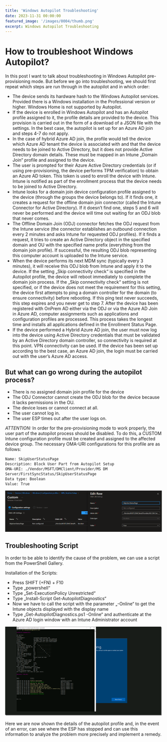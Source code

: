 ```yaml
---
title: 'Windows Autopilot Troubleshooting'
date: 2023-11-31 00:00:00
featured_image: '/images/0004/thumb.png'
excerpt: Windows Autopilot Troubleshooting
---
```


# How to troubleshoot Windows Autopilot?

In this post I want to talk about troubleshooting in Windows Autopilot pre-provisioning mode. But before we go into troubleshooting, we should first repeat which steps are run through in the autopilot and in which order:

- The device sends its hardware hash to the Windows Autopilot services. Provided there is a Windows installation in the Professional version or higher. Windows Home is not supported by Autopilot.
- If the device is enrolled in Windows Autopilot and has an Autopilot profile assigned to it, the profile details are provided to the device. This provision is carried out in the form of a download of a JSON file with the settings.
In the best case, the autopilot is set up for an Azure AD join and steps 4-7 do not apply.
- In the case of hybrid Azure AD join, the profile would tell the device which Azure AD tenant the device is associated with and that the device needs to be joined to Active Directory, but it does not provide Active Directory domain details. These must be mapped in an Intune „Domain Join“ profile and assigned to the device.
- The user is prompted for their Azure Active Directory credentials (or if using pre-provisioning, the device performs TPM verification) to obtain an Azure AD token. This token is used to enroll the device with Intune. Intune is notified as part of the enrollment process that the device needs to be joined to Active Directory.
- Intune looks for a domain join device configuration profile assigned to the device (through the groups the device belongs to). If it finds one, it creates a request for the offline domain join connector (called the Intune Connector for Active Directory). If it doesn’t find one, steps 5 and 6 will never be performed and the device will time out waiting for an ODJ blob that never comes.
- The Offline Domain Join (ODJ) connector fetches the ODJ request from the Intune service (the connector establishes an outbound connection every 2 minutes and asks Intune for requested ODJ profiles). If it finds a request, it tries to create an Active Directory object in the specified domain and OU with the specified name prefix (everything from the domain join profile). If successful, the resulting ODJ blob representing this computer account is uploaded to the Intune service.
- When the device performs its next MDM sync (typically every 3 minutes), it will receive this ODJ blob from Intune and apply it to the device. If the setting „Skip connectivity check“ is specified in the Autopilot profile, the device will reboot immediately to complete the domain join process. If the „Skip connectivity check“ setting is not specified, or if the device does not meet the requirement for this setting, the device first attempts to ping a domain controller for the domain (to ensure connectivity) before rebooting. If this ping test never succeeds, this step expires and you never get to step 7.
After the device has been registered with OnPrem AD either via the ODJ or via the Azure AD Join in Azure AD, computer assignments such as applications and configuration profiles are processed. This process takes the longest time and installs all applications defined in the Enrollment Status Page.
- If the device performed a Hybrid Azure AD join, the user must now log into the device using Active Directory credentials that must be validated by an Active Directory domain controller, so connectivity is required at this point. VPN connectivity can be used. If the device has been set up according to the best case, an Azure AD join, the login must be carried out with the user’s Azure AD access.

## But what can go wrong during the autopilot process?
- There is no assigned domain join profile for the device
- The ODJ Connector cannot create the ODJ blob for the device because it lacks permissions in the OU.
- The device loses or cannot connect at all.
- The user cannot log in.
- The user ESP times out after the user logs on.

_ATTENTION:_ In order for the pre-provisioning mode to work properly, the user part of the autopilot process should be disabled. To do this, a CUSTOM Intune configuration profile must be created and assigned to the affected device group. The necessary OMA-URI configurations for this profile are as follows:

```oma-uri
Name: SkipUserStatusPage
Description: Block User Part from Autopilot Setup
OMA-URI: ./Vendor/MSFT/DMClient/Provider/MS DM Server/FirstSyncStatus/SkipUserStatusPage
Data type: Boolean
Value: True
```
![](/images/0004/1.png)

## Troubleshooting Script
In order to be able to identify the cause of the problem, we can use a script from the PowerShell Gallery.

Installation of the Scripts:

- Press SHIFT (+FN) + F10
- Type „powershell“
- Type „Set-ExecutionPolicy Unrestricted“
- Type „Install-Script Get-AutopilotDiagnostics“
- Now we have to call the script with the parameter „-Online“ to get the Intune objects displayed with the display name
- Type „Get-AutopilotDiagnostics.ps1 -Online“ and authenticate at the Azure AD login window with an Intune Administrator account

![](/images/0004/2.png)

Here we are now shown the details of the autopilot profile and, in the event of an error, can see where the ESP has stopped and can use this information to analyze the problem more precisely and implement a remedy.
